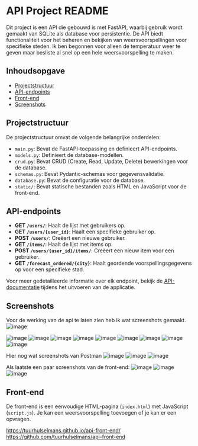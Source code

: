 # API Project README

Dit project is een API die gebouwd is met FastAPI, waarbij gebruik wordt gemaakt van SQLite als database voor persistentie. De API biedt functionaliteit voor het beheren en bekijken van weersvoorspellingen voor specifieke steden. Ik ben begonnen voor alleen de temperatuur weer te geven maar besliste al snel op een hele weersvoorspelling te maken. 

## Inhoudsopgave

- [Projectstructuur](#projectstructuur)
- [API-endpoints](#api-endpoints)
- [Front-end](#front-end)
- [Screenshots](#screenshots)


## Projectstructuur

De projectstructuur omvat de volgende belangrijke onderdelen:

- `main.py`: Bevat de FastAPI-toepassing en definieert API-endpoints.
- `models.py`: Definieert de database-modellen.
- `crud.py`: Bevat CRUD (Create, Read, Update, Delete) bewerkingen voor de database.
- `schemas.py`: Bevat Pydantic-schemas voor gegevensvalidatie.
- `database.py`: Bevat de configuratie voor de database.
- `static/`: Bevat statische bestanden zoals HTML en JavaScript voor de front-end.


## API-endpoints

- **GET `/users/`**: Haalt de lijst met gebruikers op.
- **GET `/users/{user_id}`**: Haalt een specifieke gebruiker op.
- **POST `/users/`**: Creëert een nieuwe gebruiker.
- **GET `/items/`**: Haalt de lijst met items op.
- **POST `/users/{user_id}/items/`**: Creëert een nieuw item voor een gebruiker.
- **GET `/forecast_ordered/{city}`**: Haalt geordende voorspellingsgegevens op voor een specifieke stad.

Voor meer gedetailleerde informatie over elk endpoint, bekijk de [API-documentatie](http://localhost:8000/docs) tijdens het uitvoeren van de applicatie.

## Screenshots

Voor de werking van de api te laten zien heb ik wat screenshots gemaakt. 
![image](https://github.com/tuurhulselmans/api_test/assets/106010714/ba6e3ba7-3978-498b-b7c2-62fa74175004)

![image](https://github.com/tuurhulselmans/api_test/assets/106010714/4f99978d-a938-4538-9dd1-e78ba657cf96)
![image](https://github.com/tuurhulselmans/api_test/assets/106010714/729184c3-26a6-4fa5-a4d0-da6aa1eef2e0)
![image](https://github.com/tuurhulselmans/api_test/assets/106010714/bc55e264-0439-4e90-8958-ff19aec7e705)
![image](https://github.com/tuurhulselmans/api_test/assets/106010714/75780b80-bb46-4b2a-b5de-48be5d9b585b)
![image](https://github.com/tuurhulselmans/api_test/assets/106010714/8874d141-338d-4b59-adce-e371c3fc00d9)
![image](https://github.com/tuurhulselmans/api_test/assets/106010714/3eaa45c4-dc34-4058-a6c5-a0cbf80e44e5)
![image](https://github.com/tuurhulselmans/api_test/assets/106010714/7ef64c37-b9cb-490b-91e4-e3e04a7d2959)
![image](https://github.com/tuurhulselmans/api_test/assets/106010714/d8beac0e-9b98-4f3b-91a1-25b29536a26d)
![image](https://github.com/tuurhulselmans/api_test/assets/106010714/fcc2c2d9-c08c-4edb-bd81-266028ab06c2)

Hier nog wat screenshots van Postman
![image](https://github.com/tuurhulselmans/api_test/assets/106010714/6164f13b-f127-4c34-9b42-6ba135292cda)
![image](https://github.com/tuurhulselmans/api_test/assets/106010714/2b7b16ff-24a2-4921-a276-a3e8394934f5)
![image](https://github.com/tuurhulselmans/api_test/assets/106010714/3051279c-82d9-4d23-878d-6a427a0935b1)

Als laatste een paar screenshots van de front-end:
![image](https://github.com/tuurhulselmans/api_test/assets/106010714/7243fb92-ae06-4057-96f5-39d83dc5dff5)
![image](https://github.com/tuurhulselmans/api_test/assets/106010714/e0d3b9ba-6b02-4362-9070-305f68c5ea94)
![image](https://github.com/tuurhulselmans/api_test/assets/106010714/06f14981-0805-42ed-90ad-830ac4466272)



## Front-end

De front-end is een eenvoudige HTML-pagina (`index.html`) met JavaScript (`script.js`). Je kan een weersvoorspelling toevoegen of je kan er een opvragen. 

https://tuurhulselmans.github.io/api-front-end/
https://github.com/tuurhulselmans/api-front-end



